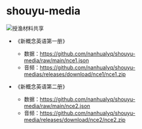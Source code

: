# shouyu-media
![授渔](https://github.com/nanhualyq/shouyu)材料共享

- 《新概念英语第一册》
  - 数据：https://github.com/nanhualyq/shouyu-media/raw/main/nce1.json
  - 音频：https://github.com/nanhualyq/shouyu-medias/releases/download/nce1/nce1.zip

- 《新概念英语第二册》
  - 数据：https://github.com/nanhualyq/shouyu-media/raw/main/nce2.json
  - 音频：https://github.com/nanhualyq/shouyu-media/releases/download/nce2/nce2.zip
